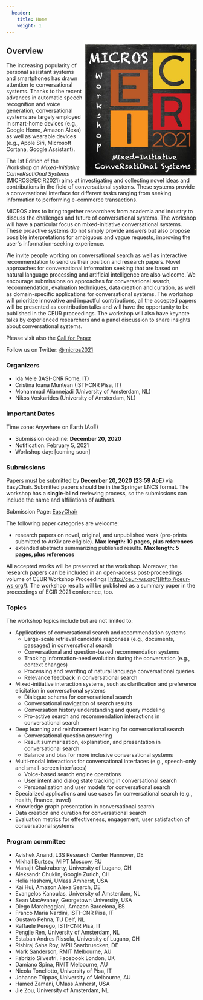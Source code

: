 ```yaml
---
  header:
    title: Home
    weight: 1
---
```


<!--html_preserve-->

<!-- Global site tag (gtag.js) - Google Analytics -->
  <script async src="https://www.googletagmanager.com/gtag/js?id=G-1Q1WPCTYTY"></script>
  <script>
    window.dataLayer = window.dataLayer || [];
    function gtag(){dataLayer.push(arguments);}
    gtag('js', new Date());

    gtag('config', 'G-1Q1WPCTYTY');
  </script>

<!--/html_preserve-->


<IMG SRC="MICROS_logo.jpg" ALIGN="right" width="300"/>

## Overview

The increasing popularity of personal assistant systems and smartphones has drawn attention to conversational systems. Thanks to the recent advances in automatic speech recognition and voice generation, conversational systems are largely employed in smart-home devices (e.g., Google Home, Amazon Alexa) as well as wearable devices (e.g., Apple Siri, Microsoft Cortana, Google Assistant). 

The 1st Edition of the Workshop on _Mixed-Initiative ConveRsatiOnal Systems_ (MICROS@ECIR2021) aims at investigating and collecting novel ideas and contributions in the field of conversational systems. These systems provide a conversational interface for different tasks ranging from seeking information to performing e-commerce transactions. 

MICROS aims to bring together researchers from academia and industry to discuss the challenges and future of conversational systems. The workshop will have a particular focus on mixed-initiative conversational systems. These proactive systems do not simply provide answers but also propose possible interpretations for ambiguous and vague requests, improving the user's information-seeking experience.

We invite people working on conversational search as well as interactive recommendation to send us their position and research papers. Novel approaches for conversational information seeking that are based on natural language processing and artificial intelligence are also welcome. We encourage submissions on  approaches for conversational search, recommendation, evaluation techniques, data creation and curation, as well as domain-specific applications for conversational systems. The workshop will prioritize innovative and impactful contributions, all the accepted papers will be presented as contribution talks and will have the opportunity to be published in the CEUR proceedings. 
The workshop will also have keynote talks by experienced researchers and a panel discussion to share insights about conversational systems. 

Please visit also the [Call for Paper](https://easychair.org/cfp/micros2021)

Follow us on Twitter: [@micros2021](https://twitter.com/micros2021)

### Organizers

- Ida Mele (IASI-CNR Rome, IT)
- Cristina Ioana Muntean (ISTI-CNR Pisa, IT)
- Mohammad Aliannejadi (University of Amsterdam, NL)
- Nikos Voskarides (University of Amsterdam, NL) 

### Important Dates

Time zone: Anywhere on Earth (AoE)

- Submission deadline: **December 20, 2020**
- Notification:	February 5, 2021
- Workshop day:	[coming soon]

### Submissions

Papers must be submitted by **December 20, 2020 (23:59 AoE)** via EasyChair. Submitted papers should be in the Springer LNCS format. The workshop has a **single-blind** reviewing process, so the submissions can include the name and affiliations of authors.
 
Submission Page: [EasyChair](https://easychair.org/conferences/?conf=micros2021)

The following paper categories are welcome:
- research papers on novel, original, and unpublished work (pre-prints submitted to ArXiv are eligible). **Max length: 10 pages, plus references**
- extended abstracts summarizing published results. **Max length: 5 pages, plus references**

All accepted works will be presented at the workshop. Moreover, the research papers can be included in an open-access post-proceedings volume of CEUR Workshop Proceedings [http://ceur-ws.org/](http://ceur-ws.org/). The workshop results will be published as a summary paper in the proceedings of ECIR 2021 conference, too. 

### Topics
The workshop topics include but are not limited to:

- Applications of conversational search and recommendation systems
    - Large-scale retrieval candidate responses (e.g., documents, passages) in conversational search
    - Conversational and question-based recommendation systems
    - Tracking information-need evolution during the conversation (e.g., context changes)
    - Processing and rewriting of natural language conversational queries
    - Relevance feedback in conversational search
- Mixed-initiative interaction systems, such as clarification and preference elicitation in conversational systems
     - Dialogue schema for conversational search
    - Conversational navigation of search results
    - Conversation history understanding and query modeling
    - Pro-active search and recommendation interactions in conversational search
- Deep learning and reinforcement learning for conversational search
    - Conversational question answering
    - Result summarization, explanation, and presentation in conversational search
    - Balance and bias for more inclusive conversational systems
- Multi-modal interactions for conversational interfaces (e.g., speech-only and small-screen interfaces)
    - Voice-based search engine operations
    - User intent and dialog state tracking in conversational search
    - Personalization and user models for conversational search
- Specialized applications and use  cases for conversational search (e.g., health, finance, travel)
- Knowledge graph presentation in conversational search
- Data creation and curation for conversational search
- Evaluation metrics for effectiveness, engagement, user satisfaction of conversational systems

### Program committee

- Avishek Anand, L3S Research Center Hannover, DE
- Mikhail Burtsev, MIPT Moscow, RU
- Manajit Chakraborty, University of Lugano, CH
- Aleksandr Chuklin, Google Zurich, CH
- Helia Hashemi, UMass Amherst, USA
- Kai Hui, Amazon Alexa Search, DE
- Evangelos Kanoulas, University of Amsterdam, NL
- Sean MacAvaney, Georgetown University, USA
- Diego Marcheggiani, Amazon Barcelona, ES
- Franco Maria Nardini, ISTI-CNR Pisa, IT
- Gustavo	Pehna, TU Delf, NL
- Raffaele Perego, ISTI-CNR Pisa, IT
- Pengjie Ren, University of Amsterdam, NL
- Estaban Andres Rissola, University of Lugano, CH
- Rishiraj Saha Roy, MPII Saarbruecken, DE
- Mark Sanderson, RMIT Melbourne, AU
- Fabrizio Silvestri, Facebook London, UK
- Damiano Spina, RMIT Melbourne, AU
- Nicola Tonellotto, University of Pisa, IT
- Johanne Trippas, University of Melbourne, AU
- Hamed Zamani, UMass Amherst, USA
- Jie Zou, University of Amsterdam, NL
